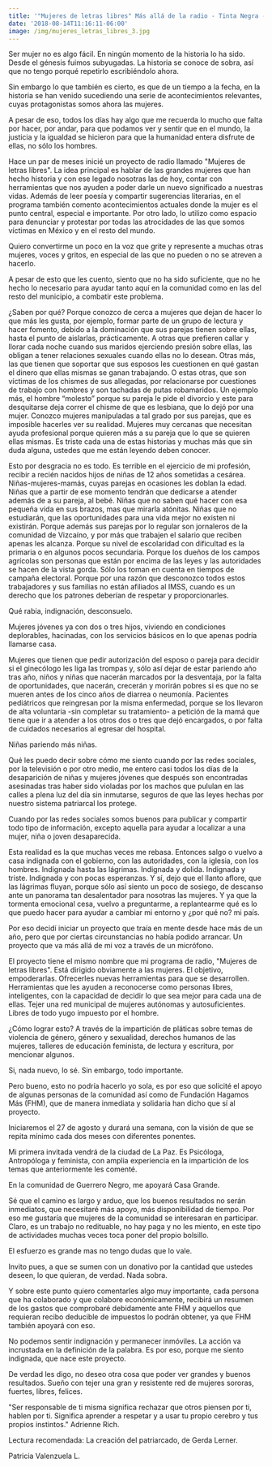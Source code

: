 ```yaml
---
title: '"Mujeres de letras libres" Más allá de la radio - Tinta Negra -'
date: '2018-08-14T11:16:11-06:00'
image: /img/mujeres_letras_libres_3.jpg
---
```

Ser mujer no es algo fácil. En ningún momento de la historia lo ha sido. Desde el génesis fuimos subyugadas. La historia se conoce de sobra, así que no tengo porqué repetirlo escribiéndolo ahora. 

Sin embargo lo que también es cierto, es que de un tiempo a la fecha, en la historia se han venido sucediendo una serie de  acontecimientos relevantes, cuyas protagonistas somos ahora las mujeres. 

A pesar de eso, todos los días hay algo que me recuerda lo mucho que falta por hacer, por andar, para que podamos ver y sentir que en el mundo, la justicia y la igualdad se hicieron para que la humanidad  entera disfrute de ellas, no sólo los hombres. 

Hace un par de meses inicié un proyecto de radio llamado "Mujeres de letras libres". La idea principal es hablar de las grandes mujeres que han hecho historia y con ese legado nosotras las de hoy,  contar con herramientas que nos ayuden a poder darle un nuevo significado a nuestras vidas. Además de leer poesía y compartir sugerencias literarias, en el programa también comento acontecimientos actuales donde la mujer es el punto central, especial e importante. Por otro lado, lo utilizo como espacio para denunciar y protestar por todas las atrocidades de las que somos víctimas en México y en el resto del mundo. 

Quiero convertirme un poco en la voz que grite y represente a muchas otras mujeres, voces y gritos, en especial de las que no pueden o no se atreven a hacerlo. 

A pesar de esto que les cuento, siento que no ha sido suficiente, que no he hecho lo necesario para ayudar tanto aquí en la comunidad como en las del resto del municipio, a combatir este problema.

¿Saben por qué? Porque conozco de cerca a mujeres que dejan de hacer lo que más les gusta, por ejemplo, formar parte de un grupo de lectura y hacer fomento, debido a la dominación que sus parejas tienen sobre ellas, hasta el punto de aislarlas, prácticamente. A otras que prefieren callar y llorar cada noche cuando  sus maridos ejerciendo presión sobre ellas, las obligan a tener relaciones sexuales cuando ellas no lo desean. Otras más, las que tienen que soportar que sus esposos les cuestionen en qué gastan el dinero que ellas mismas se ganan trabajando. O  estas otras, que son víctimas de los chismes de sus allegadas, por relacionarse por cuestiones de trabajo con hombres  y son tachadas de putas robamaridos. Un ejemplo más,  el hombre “molesto” porque su pareja le pide el divorcio y este para desquitarse deja correr el chisme de que es lesbiana, que lo dejó por una mujer. Conozco mujeres manipuladas a tal grado por sus parejas, que es imposible hacerles ver su realidad. Mujeres muy cercanas que necesitan ayuda profesional porque quieren más a su pareja que lo que se quieren ellas mismas. Es triste cada una de estas historias y muchas más que sin duda alguna, ustedes que me están leyendo deben conocer.  

Esto por desgracia no es todo. Es terrible en el ejercicio de mi profesión, recibir a recién nacidos hijos de niñas de 12 años sometidas a cesárea. Niñas-mujeres-mamás, cuyas parejas en ocasiones les doblan la edad. Niñas que a partir de ese momento tendrán que dedicarse a atender además de a su pareja, al bebé. Niñas que no saben qué hacer con esa pequeña vida en sus brazos, mas que mirarla atónitas. Niñas que no estudiarán, que las oportunidades para una vida mejor no existen ni existirán. Porque además sus parejas por lo regular son jornaleros de la comunidad de Vizcaíno, y por más que trabajen el salario que reciben apenas les alcanza. Porque su nivel de escolaridad con dificultad es la primaria o en algunos pocos secundaria.  Porque los dueños de los campos agrícolas son personas que están por encima de las leyes y las autoridades se hacen de la vista gorda. Sólo los toman en cuenta en tiempos de campaña electoral. Porque  por una razón que desconozco todos estos trabajadores y sus familias no están afiliados al IMSS, cuando es un derecho que los patrones deberían de respetar y proporcionarles. 

Qué rabia, indignación, desconsuelo.  

Mujeres jóvenes ya con dos o tres hijos, viviendo en condiciones deplorables, hacinadas, con los servicios básicos en lo que apenas podría llamarse casa. 

Mujeres que tienen que pedir autorización del esposo o pareja para decidir si el ginecólogo les liga las trompas y, sólo así dejar de estar pariendo año tras año,  niños y niñas que nacerán marcados por la desventaja, por la falta de oportunidades, que nacerán, crecerán y morirán pobres si es que no se mueren antes de los cinco años de diarrea o neumonía. Pacientes pediátricos que reingresan por la misma enfermedad,  porque se los llevaron de alta voluntaria -sin completar su tratamiento- a petición de la mamá que tiene que ir a atender a los otros dos o tres que dejó encargados, o por falta de cuidados necesarios al egresar del hospital.  

Niñas pariendo más niñas. 

Qué les puedo decir sobre cómo me siento cuando por las redes sociales, por la televisión o por otro medio, me entero casi todos los días de la desaparición de niñas y mujeres jóvenes que después son encontradas asesinadas tras haber sido violadas por los machos que pululan en las calles a plena luz del día sin inmutarse, seguros de que las leyes hechas por nuestro sistema patriarcal los protege. 

Cuando por las redes sociales somos buenos para publicar y compartir todo tipo de información, excepto aquella para ayudar a localizar a una mujer, niña o joven desaparecida.

Esta realidad es la que muchas veces me rebasa. Entonces  salgo o vuelvo a casa indignada con el gobierno, con las autoridades, con la iglesia, con los hombres. Indignada hasta las lágrimas. Indignada y dolida. Indignada y triste. Indignada y con pocas esperanzas. Y sí, dejo que el llanto aflore, que las lágrimas fluyan, porque sólo así siento un poco de sosiego, de descanso ante un panorama tan desalentador para nosotras las mujeres. Y ya que la tormenta emocional cesa, vuelvo a preguntarme, a replantearme qué es lo que puedo hacer para ayudar a cambiar mi entorno y ¿por qué no? mi país. 

Por eso decidí iniciar un proyecto que traía en mente desde hace más de un año, pero  que por ciertas circunstancias no había podido arrancar. Un proyecto que va más allá de mi voz a través de un micrófono. 

El proyecto tiene el mismo nombre que mi programa de radio, "Mujeres de letras libres". Está dirigido obviamente a las mujeres. El objetivo, empoderarlas. Ofrecerles nuevas herramientas para que se desarrollen. Herramientas que les ayuden a reconocerse como personas libres, inteligentes, con la capacidad de decidir lo que sea mejor para cada una de ellas. Tejer una red municipal de mujeres autónomas y autosuficientes. Libres de todo yugo impuesto por el hombre. 

¿Cómo lograr esto? A través de la impartición de pláticas sobre temas de violencia de género, género y sexualidad, derechos humanos de las mujeres, talleres de educación feminista, de lectura y escritura, por mencionar algunos. 

Si, nada nuevo, lo sé. Sin embargo, todo importante. 

Pero bueno, esto no podría hacerlo yo sola, es por eso que solicité el apoyo de algunas personas de la comunidad así como de Fundación Hagamos Más (FHM), que de manera inmediata y solidaria han dicho que sí al proyecto. 

Iniciaremos el 27 de agosto y durará una semana, con la visión de que se repita mínimo cada dos meses con diferentes ponentes. 

Mi primera invitada vendrá de la ciudad de La Paz. Es Psicóloga, Antropóloga y feminista, con amplia experiencia en la impartición de los temas que anteriormente les comenté.  

En la comunidad de Guerrero Negro, me apoyará Casa Grande. 

Sé que el camino es largo y arduo, que los buenos resultados no serán inmediatos, que necesitaré más apoyo, más disponibilidad de tiempo. Por eso me gustaría que mujeres de la comunidad se interesaran en participar. Claro, es un trabajo no redituable, no hay paga y no les miento, en este tipo de actividades muchas veces toca poner del propio bolsillo. 

El esfuerzo es grande mas no tengo dudas que lo vale. 

Invito pues, a que se sumen con un donativo por la cantidad que ustedes deseen, lo que quieran, de verdad. Nada sobra.

Y sobre este punto quiero comentarles algo muy importante, cada persona que ha colaborado y que colabore económicamente, recibirá un resumen de los gastos  que comprobaré debidamente ante FHM y aquellos que requieran recibo deducible de impuestos lo podrán obtener, ya que FHM también apoyará con eso. 

No podemos sentir indignación y permanecer inmóviles. La acción va incrustada en la definición de la palabra. Es por eso, porque me siento indignada,  que nace este proyecto. 

De verdad les digo, no deseo otra cosa que poder ver  grandes y buenos resultados. Sueño con tejer una gran y resistente red de mujeres sororas, fuertes, libres, felices.

"Ser responsable de ti misma significa rechazar que otros piensen por ti, hablen por ti. Significa aprender a respetar y a usar tu propio cerebro y tus propios instintos."  Adrienne Rich.

Lectura recomendada: La creación del patriarcado, de Gerda Lerner.

Patricia Valenzuela L.
